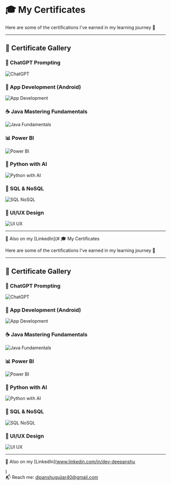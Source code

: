 # 🎓 My Certificates

Here are some of the certifications I've earned in my learning journey 🚀

---

## 📜 Certificate Gallery

### 🧠 ChatGPT Prompting  
![ChatGPT](./chatgpt.jpg)

### 📱 App Development (Android)  
![App Development](./app-devlopment.jpg)

### ☕ Java Mastering Fundamentals  
![Java Fundamentals](./java-masteringFundamentals.jpg)

### 📊 Power BI  
![Power BI](./powerBI.jpg)

### 🐍 Python with AI  
![Python with AI](./pythonWith-ai.jpg)

### 🧮 SQL & NoSQL  
![SQL NoSQL](./sql-noSql.jpg)

### 🎨 UI/UX Design  
![UI UX](./ui-uxDesign.jpg)

---

🔗 Also on my [LinkedIn](# 🎓 My Certificates

Here are some of the certifications I've earned in my learning journey 🚀

---

## 📜 Certificate Gallery

### 🧠 ChatGPT Prompting  
![ChatGPT](./chatgpt.jpg)

### 📱 App Development (Android)  
![App Development](./app-devlopment.jpg)

### ☕ Java Mastering Fundamentals  
![Java Fundamentals](./java-masteringFundamentals.jpg)

### 📊 Power BI  
![Power BI](./powerBI.jpg)

### 🐍 Python with AI  
![Python with AI](./pythonWith-ai.jpg)

### 🧮 SQL & NoSQL  
![SQL NoSQL](./sql-noSql.jpg)

### 🎨 UI/UX Design  
![UI UX](./ui-uxDesign.jpg)

---

🔗 Also on my [LinkedIn](www.linkedin.com/in/dev-deepanshu

)  
📬 Reach me: [dipanshugujjar40@gmail.com](mailto:dipanshugujjar40@gmail.com)  



